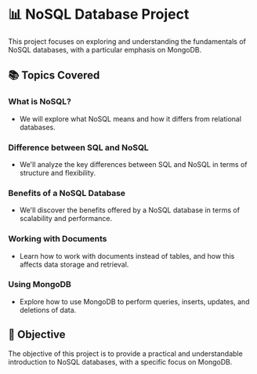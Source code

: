 # 📊 NoSQL Database Project

This project focuses on exploring and understanding the fundamentals of NoSQL databases, with a particular emphasis on MongoDB.

## 📚 Topics Covered

### What is NoSQL?
- We will explore what NoSQL means and how it differs from relational databases.

### Difference between SQL and NoSQL
- We'll analyze the key differences between SQL and NoSQL in terms of structure and flexibility.

### Benefits of a NoSQL Database
- We'll discover the benefits offered by a NoSQL database in terms of scalability and performance.

### Working with Documents
- Learn how to work with documents instead of tables, and how this affects data storage and retrieval.

### Using MongoDB
- Explore how to use MongoDB to perform queries, inserts, updates, and deletions of data.

## 🎯 Objective

The objective of this project is to provide a practical and understandable introduction to NoSQL databases, with a specific focus on MongoDB.
